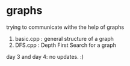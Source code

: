 # graphs
trying to communicate withe the help of graphs

1. basic.cpp : general structure of a graph
2. DFS.cpp : Depth First Search for a graph

day 3 and day 4: no updates. :) 

 
